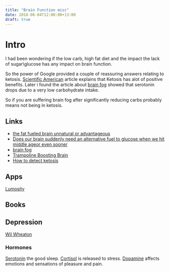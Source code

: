 ```yaml
---
title: "Brain Function misc"
date: 2018-06-04T12:00:00+13:00
draft: true
---
```

# Intro
I had been wondering if the low carb, high fat diet and the impact the lack of sugar\glucose has any impact on brain function.  

So the power of Google provided a couple of reassuring answers relating to ketosis.  [Scientific American](https://blogs.scientificamerican.com/mind-guest-blog/the-fat-fueled-brain-unnatural-or-advantageous/) article explains that Ketosis has alot of positive benefits.   Later i found the article about [brain fog](https://draxe.com/brain-fog/) showed that serotonin drops due to a very low carbohydrate intake.

So if you are suffering brain fog after significantly reducing carbs probably means not being in ketosis. 


## Links
+ [the fat fueled brain unnatural or advantageous](https://blogs.scientificamerican.com/mind-guest-blog/the-fat-fueled-brain-unnatural-or-advantageous/)
+ [Does our brain suddenly need an alternative fuel to glucose when we hit middle ageor even sooner](https://www.mithustoroni.com/single-post/2015/08/18/Does-our-brain-suddenly-need-an-alternative-fuel-to-glucose-when-we-hit-middle-ageor-even-sooner)
+ [brain fog](https://draxe.com/brain-fog/)
+ [Trampoline Boosting Brain](https://www.airriderz.com/mississauga/blog/4-brain-boosting-benefits-of-trampoline-jumping/)
+ [How to detect ketosis](https://8fit.com/nutrition/how-to-detect-ketosis/)

## Apps
[Lumosity](https://www.lumosity.com/)

## Books

## Depression
[Wil Wheaton](https://medium.com/@wilw/my-name-is-wil-wheaton-i-live-with-chronic-depression-and-generalized-anxiety-i-am-not-ashamed-8f693f9c0af1)

### Hormones
[Serotonin](https://en.wikipedia.org/wiki/Serotonin) the good sleep. 
[Cortisol](https://en.wikipedia.org/wiki/Cortisol) is released to stress.
[Dopamine](https://en.wikipedia.org/wiki/Dopamine) affects emotions and sensations of pleasure and pain.
